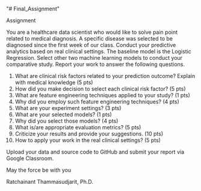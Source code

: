 "# Final_Assignment"

Assignment

You are a healthcare data scientist who would like to solve pain point related to medical diagnosis. A
specific disease was selected to be diagnosed since the first week of our class. Conduct your predictive
analytics based on real clinical settings. The baseline model is the Logistic Regression. Select other two
machine learning models to conduct your comparative study. Report your work to answer the following
questions.
1. What are clinical risk factors related to your prediction outcome? Explain with medical knowledge
(5 pts)
2. How did you make decision to select each clinical risk factor? (5 pts)
3. What are feature engineering techniques applied to your study? (1 pts)
4. Why did you employ such feature engineering techniques? (4 pts)
5. What are your experiment settings? (3 pts)
6. What are your selected models? (1 pts)
7. Why did you select those models? (4 pts)
8. What is/are appropriate evaluation metrics? (5 pts)
9. Criticize your results and provide your suggestions. (10 pts)
10. How to apply your work in the real clinical settings? (5 pts)

Upload your data and source code to GitHub and submit your report via Google Classroom.

May the force be with you

Ratchainant Thammasudjarit, Ph.D.
